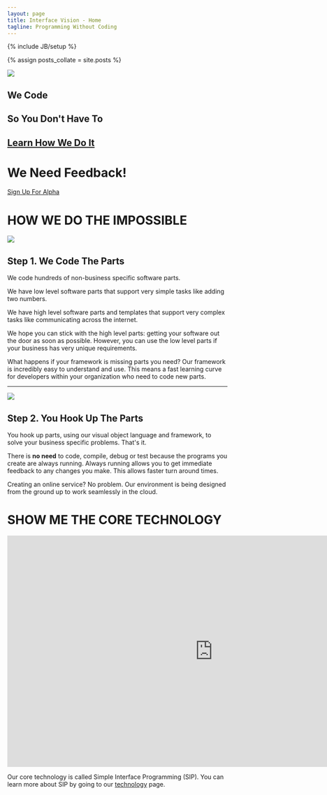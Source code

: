```yaml
---
layout: page
title: Interface Vision - Home
tagline: Programming Without Coding
---
```

{% include JB/setup %}

{% assign posts_collate = site.posts %}

<!--

<div id="myCarousel" class="carousel slide">
  <div class="carousel-inner">
    <div class="item active">
      <img src="../assets/img/eventually.jpg" alt="">
      <div class="container">
        <div class="carousel-caption">
          <h1>Interface Vision</h1>
          <p class="lead">We code so you don't have to</p>
          <a class="btn btn-large btn-primary" href="/signup.html">Sign up today</a>
        </div>
      </div>
    </div>
    <div class="item">
      <img src="../assets/img/eventually.jpg" alt="">
      <div class="container">
        <div class="carousel-caption">
          <h1>Eventually</h1>
          <p class="lead">software will be created without coding</p>
        </div>
      </div>
    </div>
    <div class="item">
      <img src="../assets/img/evolutionary.jpg" alt="">
      <div class="container">
        <div class="carousel-caption">
          <h1>Evolutionary</h1>
          <p class="lead">visual object language and framework</p>
          <a class="btn btn-large btn-primary" href="/technology.html">Learn more</a>
        </div>
      </div>
    </div>
    <div class="item">
      <img src="../assets/img/inevitable.jpg" alt="">
      <div class="container">
        <div class="carousel-caption">
          <h1>Inevitable</h1>
          <p class="lead">as the wheel, flying, walking on the moon</p>
        </div>
      </div>
    </div>
    <div class="item">
      <img src="../assets/img/brilliant.jpg" alt="">
      <div class="container">
        <div class="carousel-caption">
          <h1>Brilliant</h1>
          <p class="lead">times ahead</p>
        </div>
      </div>
    </div>
  </div>
  <a class="left carousel-control" href="#myCarousel" data-slide="prev">&lsaquo;</a>
  <a class="right carousel-control" href="#myCarousel" data-slide="next">&rsaquo;</a>
</div>
-->

<div class="featurette cursor-pointer">
  <a class="cursor-pointer" onclick="$('#image-to-show').attr('src','../assets/img/InterfaceVisionMockup1644x1161.png');$('#image-popup').modal({ keyboard: true, show: true, backdrop: true});">
    <img class="featurette-image pull-right popup-image img-polaroid" src="../assets/img/interfaceVisionMockup524x370.png"></img>
  </a>
  
<!--  <iframe class="featurette-video pull-right" src="http://player.vimeo.com/video/41001941?api=0" width="640" height="360" frameborder="0" webkitAllowFullScreen = "webkitAllowFullScreen" mozallowfullscreen = "mozallowfullscreen" allowFullScreen = "allowFullScreen"> </iframe> -->
  <h2 class="featurette-heading">We Code</h2>
  <h2 class="featurette-heading muted">So You Don't Have To</h2>
  <h2 class="featurette-heading muted no-underline">
    <a href="/technology.html">Learn How We Do It</a>
  </h2>
</div>

<div class="signup-divider pagination-centered">
  <h1>We Need Feedback!</h1>
  <!--<a class="btn btn-large btn-success" href="https://docs.google.com/a/interfacevision.com/spreadsheet/viewform?formkey=dHhIdnh0eHVBN2p0MVRJYnB6Mmw0amc6MQ"  target="_blank">Sign Up For Alpha</a> -->
  <a class="btn btn-large btn-success" href="/signup.html">Sign Up For Alpha</a>
</div>

<div class="huge-divider pagination-centered">
  <h1>HOW WE DO THE IMPOSSIBLE</h1>
</div>  

<div class="featurette cursor-pointer">
  <a class="cursor-pointer" onclick="$('#image-to-show').attr('src','../assets/img/iPadMockupParts1084x847.png');$('#image-popup').modal({ keyboard: true, show: true, backdrop: true});">
    <img class="featurette-image pull-right popup-image" src="../assets/img/iPadMockupParts524x409.png"></img>
  </a>
  <h2 class="featurette-heading">Step 1. <span class="muted">We Code The Parts</span></h2>
  <p class="lead">We code hundreds of non-business specific software parts.</p>
  <p class="lead">We have low level software parts that support very simple tasks like adding two numbers.</p>
  <p class="lead">We have high level software parts and templates that support very complex tasks like communicating across the internet.</p>
  <p class="lead">We hope you can stick with the high level parts: getting your software out the door as soon as possible. However, you can use the low level parts if your business has very unique requirements.</p>
  
  <p class="lead">What happens if your framework is missing parts you need? Our framework is incredibly easy to understand and use. This means a fast learning curve for developers within your organization who need to code new parts.</p>
  
</div>

<hr class="featurette-divider">

<div class="featurette cursor-pointer">
  <a class="cursor-pointer" onclick="$('#image-to-show').attr('src','../assets/img/iPadMockupVision1084x847.png');$('#image-popup').modal({ keyboard: true, show: true, backdrop: true});">
    <img class="featurette-image pull-left popup-image" src="../assets/img/iPadMockupVision524x409.png"></img>
  </a>
  <h2 class="featurette-heading">Step 2. <span class="muted">You Hook Up The Parts</span></h2>
  <p class="lead">You hook up parts, using our visual object language and framework, to solve your business specific problems. That's it.</p>
  <p class="lead">There is <strong>no need</strong> to code, compile, debug or test because the programs you create are always running. Always running allows you to get immediate feedback to any changes you make. This allows faster turn around times.</p>
  <p class="lead">Creating an online service? No problem. Our environment is being designed from the ground up to work seamlessly in the cloud.</p>
</div>

<div class="huge-divider pagination-centered">
  <h1>SHOW ME THE CORE TECHNOLOGY</h1>
</div>  

<div class="featurette">
  <p class="pagination-centered">
    <iframe class="featurette-video" src="http://player.vimeo.com/video/52974956" width="940" height="530" frameborder="0" webkitAllowFullScreen = "webkitAllowFullScreen" mozallowfullscreen = "mozallowfullscreen" allowFullScreen = "allowFullScreen"> </iframe>
  </p>
  <p class="lead">Our core technology is called Simple Interface Programming (SIP). You can learn more about SIP by going to our <a href = "/technology.html">technology</a> page.</p>
</div>



